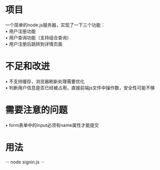   # 项目
  一个简单的node.js服务器，实现了一下三个功能：<br/>
  • 用户注册功能<br/>
  • 用户查询功能（支持组合查询）<br/>
  • 用户注册后跳转到详情页面<br/>
  # 不足和改进
  • 不支持缓存，浏览器刷新处理需要优化<br/>
  • 判断用户信息是否已经被占用，直接前端js文件中操作数，安全性可能不够<br/>
  # 需要注意的问题
  • form表单中的input必须有name属性才能提交
  # 用法
  ···
  node signin.js
  ···
